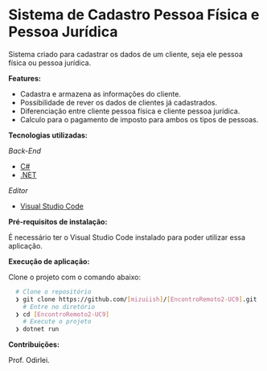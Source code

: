 # Sistema de Cadastro Pessoa Física e Pessoa Jurídica
Sistema criado para cadastrar os dados de um cliente, seja ele pessoa física ou pessoa jurídica. 

**Features:**
* Cadastra e armazena as informações do cliente.
* Possibilidade de rever os dados de clientes já cadastrados.
* Diferenciação entre cliente pessoa física e cliente pessoa jurídica.
* Calculo para o pagamento de imposto para ambos os tipos de pessoas. 

**Tecnologias utilizadas:**

*Back-End*

- [C#](https://docs.microsoft.com/pt-br/dotnet/csharp/)
- [.NET](https://dotnet.microsoft.com/download)

*Editor*

- [Visual Studio Code](https://code.visualstudio.com/)

**Pré-requisitos de instalação:**

É necessário ter o Visual Studio Code instalado para poder utilizar essa aplicação.

**Execução de aplicação:**

Clone o projeto com o comando abaixo:
```bash
  # Clone o repositório
  ❯ git clone https://github.com/[mizuiish]/[EncontroRemoto2-UC9].git
	# Entre no diretório
  ❯ cd [EncontroRemoto2-UC9]
	# Execute o projeto
  ❯ dotnet run
```

**Contribuições:**

Prof. Odirlei. 
